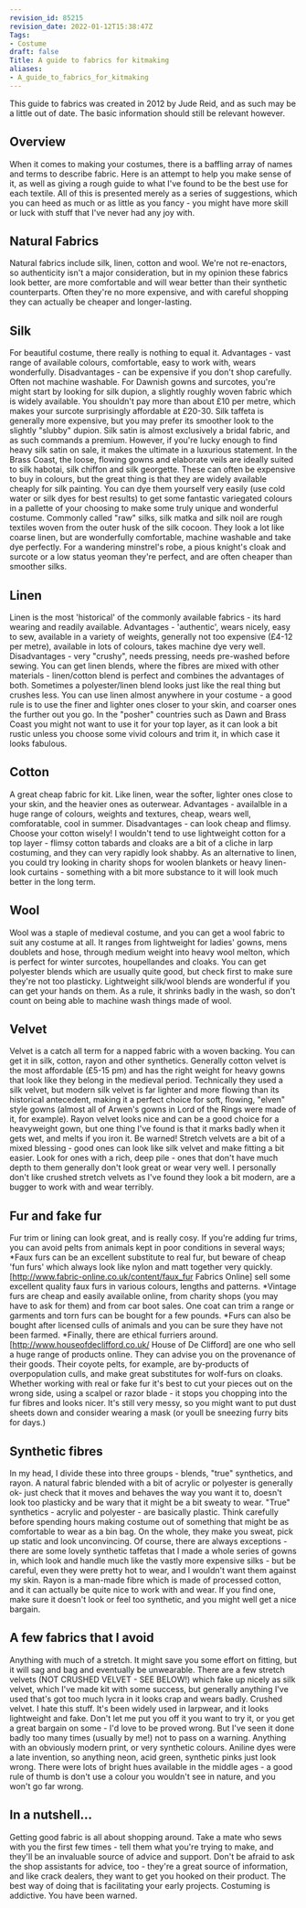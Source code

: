 ```yaml
---
revision_id: 85215
revision_date: 2022-01-12T15:38:47Z
Tags:
- Costume
draft: false
Title: A guide to fabrics for kitmaking
aliases:
- A_guide_to_fabrics_for_kitmaking
---
```

This guide to fabrics was created in 2012 by Jude Reid, and as such may be a little out of date. The basic information should still be relevant however.
## Overview
When it comes to making your costumes, there is a baffling array of names and terms to describe fabric. Here is an attempt to help you make sense of it, as well as giving a rough guide to what I've found to be the best use for each textile. 
All of this is presented merely as a series of suggestions, which you can heed as much or as little as you fancy - you might have more skill or luck with stuff that I've never had any joy with. 
## Natural Fabrics
Natural fabrics include silk, linen, cotton and wool. We're not re-enactors, so authenticity isn't a major consideration, but in my opinion these fabrics look better, are more comfortable and will wear better than their synthetic counterparts. Often they're no more expensive, and with careful shopping they can actually be cheaper and longer-lasting.
## Silk
For beautiful costume, there really is nothing to equal it. Advantages - vast range of available colours, comfortable, easy to work with, wears wonderfully. Disadvantages - can be expensive if you don't shop carefully. Often not machine washable. 
For Dawnish gowns and surcotes, you're might start by looking for silk dupion, a slightly roughly woven fabric which is widely available. You shouldn't pay more than about £10 per metre, which makes your surcote surprisingly affordable at £20-30. Silk taffeta is generally more expensive, but you may prefer its smoother look to the slightly "slubby" dupion. Silk satin is almost exclusively a bridal fabric, and as such commands a premium. However, if you're lucky enough to find heavy silk satin on sale, it makes the ultimate in a luxurious statement. 
In the Brass Coast, the loose, flowing gowns and elaborate veils are ideally suited to silk habotai, silk chiffon and silk georgette. These can often be expensive to buy in colours, but the great thing is that they are widely available cheaply for silk painting. You can dye them yourself very easily (use cold water or silk dyes for best results) to get some fantastic variegated colours in a pallette of your choosing to make some truly unique and wonderful costume. 
Commonly called "raw" silks, silk matka and silk noil are rough textiles woven from the outer husk of the silk cocoon. They look a lot like coarse linen, but are wonderfully comfortable, machine washable and take dye perfectly. For a wandering minstrel's robe, a pious knight's cloak and surcote or a low status yeoman they're perfect, and are often cheaper than smoother silks.
## Linen
Linen is the most 'historical' of the commonly available fabrics - its hard wearing and readily available.
Advantages - 'authentic', wears nicely, easy to sew, available in a variety of weights, generally not too expensive (£4-12 per metre), available in lots of colours, takes machine dye very well. 
Disadvantages - very "crushy", needs pressing, needs pre-washed before sewing. You can get linen blends, where the fibres are mixed with other materials - linen/cotton blend is perfect and combines the advantages of both. Sometimes a polyester/linen blend looks just like the real thing but crushes less. 
You can use linen almost anywhere in your costume - a good rule is to use the finer and lighter ones closer to your skin, and coarser ones the further out you go. In the "posher" countries such as Dawn and Brass Coast you might not want to use it for your top layer, as it can look a bit rustic unless you choose some vivid colours and trim it, in which case it looks fabulous.
## Cotton
A great cheap fabric for kit. Like linen, wear the softer, lighter ones close to your skin, and the heavier ones as outerwear. Advantages - availalble in a huge range of colours, weights and textures, cheap, wears well, comforatable, cool in summer. Disadvantages - can look cheap and flimsy. Choose your cotton wisely!
I wouldn't tend to use lightweight cotton for a top layer - flimsy cotton tabards and cloaks are a bit of a cliche in larp costuming, and they can very rapidly look shabby. As an alternative to linen, you could try looking in charity shops for woolen blankets or heavy linen-look curtains - something with a bit more substance to it will look much better in the long term.
## Wool
Wool was a staple of medieval costume, and you can get a wool fabric to suit any costume at all. It ranges from lightweight for ladies' gowns, mens doublets and hose, through medium weight into heavy wool melton, which is perfect for winter surcotes, houpellandes and cloaks. You can get polyester blends which are usually quite good, but check first to make sure they're not too plasticky. Lightweight silk/wool blends are wonderful if you can get your hands on them. 
As a rule, it shrinks badly in the wash, so don't count on being able to machine wash things made of wool. 
## Velvet
Velvet is a catch all term for a napped fabric with a woven backing. You can get it in silk, cotton, rayon and other synthetics. Generally cotton velvet is the most affordable (£5-15 pm) and has the right weight for heavy gowns that look like they belong in the medieval period. Technically they used a silk velvet, but modern silk velvet is far lighter and more flowing than its historical antecedent, making it a perfect choice for soft, flowing, "elven" style gowns (almost all of Arwen's gowns in Lord of the Rings were made of it, for example). Rayon velvet looks nice and can be a good choice for a heavyweight gown, but one thing I've found is that it marks badly when it gets wet, and melts if you iron it. Be warned!
Stretch velvets are a bit of a mixed blessing - good ones can look like silk velvet and make fitting a bit easier. Look for ones with a rich, deep pile - ones that don't have much depth to them generally don't look great or wear very well. I personally don't like crushed stretch velvets as I've found they look a bit modern, are a bugger to work with and wear terribly.
## Fur and fake fur
Fur trim or lining can look great, and is really cosy. 
If you're adding fur trims, you can avoid pelts from animals kept in poor conditions in several ways;
*Faux furs can be an excellent substitute to real fur, but beware of cheap 'fun furs' which always look like nylon and matt together very quickly. [http://www.fabric-online.co.uk/content/faux_fur Fabrics Online] sell some excellent quality faux furs in various colours, lengths and patterns.
*Vintage furs are cheap and easily available online, from charity shops (you may have to ask for them) and from car boot sales. One coat can trim a range or garments and torn furs can be bought for a few pounds.
*Furs can also be bought after licensed culls of animals and you can be sure they have not been farmed.
*Finally, there are ethical furriers around. [http://www.houseofdeclifford.co.uk/ House of De Clifford] are one who sell a huge range of products online. They can advise you on the provenance of their goods. Their coyote pelts, for example, are by-products of overpopulation culls, and make great substitutes for wolf-furs on cloaks.
Whether working with real or fake fur it's best to cut your pieces out on the wrong side, using a scalpel or razor blade - it stops you chopping into the fur fibres and looks nicer. It's still very messy, so you might want to put dust sheets down and consider wearing a mask (or youll be sneezing furry bits for days.)
## Synthetic fibres
In my head, I divide these into three groups - blends, "true" synthetics, and rayon. A natural fabric blended with a bit of acrylic or polyester is generally ok- just check that it moves and behaves the way you want it to, doesn't look too plasticky and be wary that it might be a bit sweaty to wear. "True" synthetics - acrylic and polyester - are basically plastic. Think carefully before spending hours making costume out of something that might be as comfortable to wear as a bin bag. On the whole, they make you sweat, pick up static and look unconvincing. Of course, there are always exceptions - there are some lovely synthetic taffetas that I made a whole series of gowns in, which look and handle much like the vastly more expensive silks - but be careful, even they were pretty hot to wear, and I wouldn't want them against my skin. Rayon is a man-made fibre which is made of processed cotton, and it can actually be quite nice to work with and wear. If you find one, make sure it doesn't look or feel too synthetic, and you might well get a nice bargain. 
## A few fabrics that I avoid
Anything with much of a stretch. It might save you some effort on fitting, but it will sag and bag and eventually be unwearable. There are a few stretch velvets (NOT CRUSHED VELVET - SEE BELOW!) which fake up nicely as silk velvet, which I've made kit with some success, but generally anything I've used that's got too much lycra in it looks crap and wears badly. 
Crushed velvet. I hate this stuff. It's been widely used in larpwear, and it looks lightweight and fake. Don't let me put you off it you want to try it, or you get a great bargain on some - I'd love to be proved wrong. But I've seen it done badly too many times (usually by me!) not to pass on a warning.
Anything with an obviously modern print, or very synthetic colours. Aniline dyes were a late invention, so anything neon, acid green, synthetic pinks just look wrong. There were lots of bright hues available in the middle ages - a good rule of thumb is don't use a colour you wouldn't see in nature, and you won't go far wrong.
## In a nutshell...
Getting good fabric is all about shopping around. Take a mate who sews with you the first few times - tell them what you're trying to make, and they'll be an invaluable source of advice and support. Don't be afraid to ask the shop assistants for advice, too - they're a great source of information, and like crack dealers, they want to get you hooked on their product. The best way of doing that is facilitating your early projects.  Costuming is addictive. You have been warned.